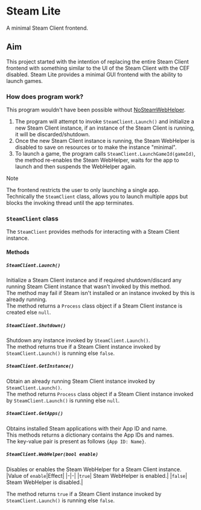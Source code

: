 # Steam Lite
A minimal Steam Client frontend.

## Aim
This project started with the intention of replacing the entire Steam Client frontend with something similar to the UI of the Steam Client with the CEF disabled.
Steam Lite provides a minimal GUI frontend with the ability to launch games.

### How does program work?
This program wouldn't have been possible without [NoSteamWebHelper](https://github.com/Aetopia/NoSteamWebHelper).

1. The program will attempt to invoke `SteamClient.Launch()` and initialize a new Steam Client instance, if an instance of the Steam Client is running, it will be discarded/shutdown.
2. Once the new Steam Client instance is running, the Steam WebHelper is disabled to save on resources or to make the instance "minimal".
3. To launch a game, the program calls `SteamClient.LaunchGameId(gameId)`, the method re-enables the Steam WebHelper, waits for the app to launch and then suspends the WebHelper again.
> [!NOTE]
> The frontend restricts the user to only launching a single app.<br>
> Technically the `SteamClient` class, allows you to launch multiple apps but blocks the invoking thread until the app terminates.

### `SteamClient` class
The `SteamClient` provides methods for interacting with a Steam Client instance.

#### Methods
##### `SteamClient.Launch()`
Initialize a Steam Client instance and if required shutdown/discard any running Steam Client instance that wasn't invoked by this method.<br>
The method may fail if Steam isn't installed or an instance invoked by this is already running.<br>
The method returns a `Process` class object if a Steam Client instance is created else `null`.

##### `SteamClient.Shutdown()`
Shutdown any instance invoked by `SteamClient.Launch()`.<br>
The method returns true if a Steam Client instance invoked by `SteamClient.Launch()` is running else `false`.

##### `SteamClient.GetInstance()`
Obtain an already running Steam Client instance invoked by `SteamClient.Launch()`.<br>
The method returns `Process` class object if a Steam Client instance invoked by `SteamClient.Launch()` is running else `null`.

##### `SteamClient.GetApps()`
Obtains installed Steam applications with their App ID and name.<br>
This methods returns a dictionary contains the App IDs and names.<br>
The key-value pair is present as follows `{App ID: Name}`.

##### `SteamClient.WebHelper(bool enable)`
Disables or enables the Steam WebHelper for a Steam Client instance.
|Value of `enable`|Effect|
|-|-|
|`true`| Steam WebHelper is enabled.|
|`false`| Steam WebHelper is disabled.|

The method returns `true` if a Steam Client instance invoked by `SteamClient.Launch()` is running else `false`.

